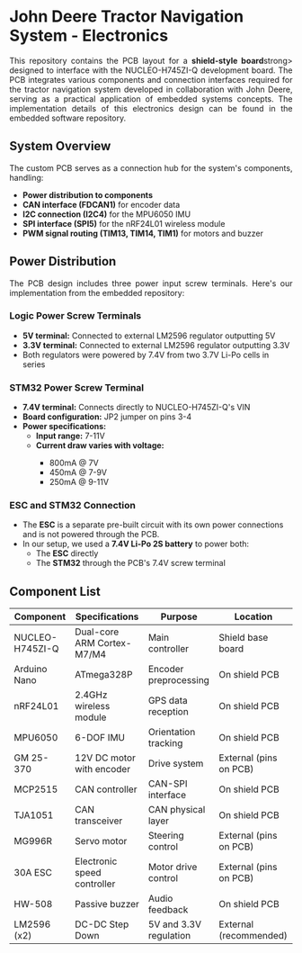 # John Deere Tractor Navigation System - Electronics

<p align="justify"> This repository contains the PCB layout for a <strong>shield-style board</strong>strong> designed to interface with the NUCLEO-H745ZI-Q development board. The PCB integrates various components and connection interfaces required for the tractor navigation system developed in collaboration with John Deere, serving as a practical application of embedded systems concepts. The implementation details of this electronics design can be found in the embedded software repository.</p>

## System Overview

<p align="justify">The custom PCB serves as a connection hub for the system's components, handling:</p>

<ul>
  <li><strong>Power distribution to components</strong></li>
  <li><strong>CAN interface (FDCAN1)</strong> for encoder data</li>
  <li><strong>I2C connection (I2C4)</strong> for the MPU6050 IMU</li>
  <li><strong>SPI interface (SPI5)</strong> for the nRF24L01 wireless module</li>
  <li><strong>PWM signal routing (TIM13, TIM14, TIM1)</strong> for motors and buzzer</li>
</ul>

## Power Distribution

<p align="justify">The PCB design includes three power input screw terminals. Here's our implementation from the embedded repository:</p>

### Logic Power Screw Terminals

<ul>
  <li><strong>5V terminal:</strong> Connected to external LM2596 regulator outputting 5V</li>
  <li><strong>3.3V terminal:</strong> Connected to external LM2596 regulator outputting 3.3V</li>
  <li>Both regulators were powered by 7.4V from two 3.7V Li-Po cells in series</li>
</ul>

### STM32 Power Screw Terminal

<ul>
  <li><strong>7.4V terminal:</strong> Connects directly to NUCLEO-H745ZI-Q's VIN</li>
  <li><strong>Board configuration:</strong> JP2 jumper on pins 3-4</li>
  <li><strong>Power specifications:</strong>
    <ul>
      <li><strong>Input range:</strong> 7-11V</li>
      <li><strong>Current draw varies with voltage:</strong></li>
      <ul>
        <li>800mA @ 7V</li>
        <li>450mA @ 7-9V</li>
        <li>250mA @ 9-11V</li>
      </ul>
    </ul>
  </li>
</ul>

### ESC and STM32 Connection

<ul>
  <li>The <strong>ESC</strong> is a separate pre-built circuit with its own power connections and is not powered through the PCB.</li>
  <li>In our setup, we used a <strong>7.4V Li-Po 2S battery</strong> to power both:
    <ul>
      <li>The <strong>ESC</strong> directly</li>
      <li>The <strong>STM32</strong> through the PCB's 7.4V screw terminal</li>
    </ul>
  </li>
</ul>

## Component List

| Component          | Specifications              | Purpose                   | Location               |
|------------------- |---------------------------- |-------------------------- |----------------------- |
| NUCLEO-H745ZI-Q    | Dual-core ARM Cortex-M7/M4  | Main controller           | Shield base board      |
| Arduino Nano       | ATmega328P                  | Encoder preprocessing     | On shield PCB          |
| nRF24L01           | 2.4GHz wireless module      | GPS data reception        | On shield PCB          |
| MPU6050            | 6-DOF IMU                   | Orientation tracking      | On shield PCB          |
| GM 25-370          | 12V DC motor with encoder   | Drive system              | External (pins on PCB) |
| MCP2515            | CAN controller              | CAN-SPI interface         | On shield PCB          |
| TJA1051            | CAN transceiver             | CAN physical layer        | On shield PCB          |
| MG996R             | Servo motor                 | Steering control          | External (pins on PCB) | 
| 30A ESC            | Electronic speed controller | Motor drive control       | External (pins on PCB) |
| HW-508             | Passive buzzer              | Audio feedback            | On shield PCB          |
| LM2596 (x2)        | DC-DC Step Down             | 5V and 3.3V regulation    | External (recommended) |
